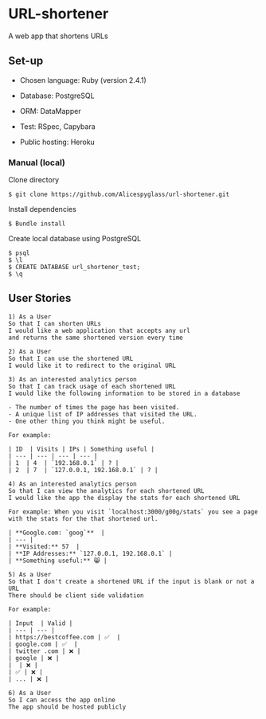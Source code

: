 
# URL-shortener
A web app that shortens URLs

## Set-up
- Chosen language: Ruby (version 2.4.1)
- Database: PostgreSQL
- ORM: DataMapper
- Test: RSpec, Capybara

- Public hosting: Heroku



### Manual (local)
Clone directory
```
$ git clone https://github.com/Alicespyglass/url-shortener.git
```
Install dependencies
```
$ Bundle install
```
Create local database using PostgreSQL
```
$ psql
$ \l
$ CREATE DATABASE url_shortener_test;
$ \q

```


## User Stories
```
1) As a User
So that I can shorten URLs
I would like a web application that accepts any url
and returns the same shortened version every time
```
```
2) As a User
So that I can use the shortened URL
I would like it to redirect to the original URL
```
```
3) As an interested analytics person
So that I can track usage of each shortened URL
I would like the following information to be stored in a database

- The number of times the page has been visited.
- A unique list of IP addresses that visited the URL.
- One other thing you think might be useful.

For example:

| ID  | Visits | IPs | Something useful |
| --- | --- | --- | --- |
| 1  | 4  | `192.168.0.1` | ? |
| 2  | 7  | `127.0.0.1, 192.168.0.1` | ? |
```
```
4) As an interested analytics person
So that I can view the analytics for each shortened URL
I would like the app the display the stats for each shortened URL

For example: When you visit `localhost:3000/g00g/stats` you see a page with the stats for the that shortened url.

| **Google.com: `goog`**  |
| --- |
| **Visited:** 57  |
| **IP Addresses:** `127.0.0.1, 192.168.0.1` |
| **Something useful:** 😸 |
```
```
5) As a User
So that I don't create a shortened URL if the input is blank or not a URL
There should be client side validation

For example:

| Input  | Valid |
| --- | --- |
| https://bestcoffee.com | ✅  |
| google.com | ✅  |
| twitter .com | ❌ |
| google | ❌ |
|  | ❌ |
| ✅ | ❌ |
| ... | ❌ |
```
```
6) As a User
So I can access the app online
The app should be hosted publicly
```
